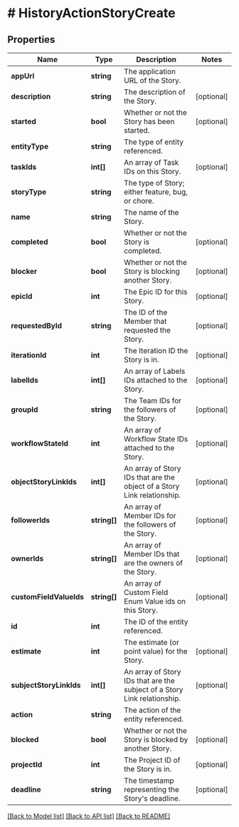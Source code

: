 # # HistoryActionStoryCreate

## Properties

Name | Type | Description | Notes
------------ | ------------- | ------------- | -------------
**appUrl** | **string** | The application URL of the Story. |
**description** | **string** | The description of the Story. | [optional]
**started** | **bool** | Whether or not the Story has been started. | [optional]
**entityType** | **string** | The type of entity referenced. |
**taskIds** | **int[]** | An array of Task IDs on this Story. | [optional]
**storyType** | **string** | The type of Story; either feature, bug, or chore. |
**name** | **string** | The name of the Story. |
**completed** | **bool** | Whether or not the Story is completed. | [optional]
**blocker** | **bool** | Whether or not the Story is blocking another Story. | [optional]
**epicId** | **int** | The Epic ID for this Story. | [optional]
**requestedById** | **string** | The ID of the Member that requested the Story. | [optional]
**iterationId** | **int** | The Iteration ID the Story is in. | [optional]
**labelIds** | **int[]** | An array of Labels IDs attached to the Story. | [optional]
**groupId** | **string** | The Team IDs for the followers of the Story. | [optional]
**workflowStateId** | **int** | An array of Workflow State IDs attached to the Story. | [optional]
**objectStoryLinkIds** | **int[]** | An array of Story IDs that are the object of a Story Link relationship. | [optional]
**followerIds** | **string[]** | An array of Member IDs for the followers of the Story. | [optional]
**ownerIds** | **string[]** | An array of Member IDs that are the owners of the Story. | [optional]
**customFieldValueIds** | **string[]** | An array of Custom Field Enum Value ids on this Story. | [optional]
**id** | **int** | The ID of the entity referenced. |
**estimate** | **int** | The estimate (or point value) for the Story. | [optional]
**subjectStoryLinkIds** | **int[]** | An array of Story IDs that are the subject of a Story Link relationship. | [optional]
**action** | **string** | The action of the entity referenced. |
**blocked** | **bool** | Whether or not the Story is blocked by another Story. | [optional]
**projectId** | **int** | The Project ID of the Story is in. | [optional]
**deadline** | **string** | The timestamp representing the Story&#39;s deadline. | [optional]

[[Back to Model list]](../../README.md#models) [[Back to API list]](../../README.md#endpoints) [[Back to README]](../../README.md)
